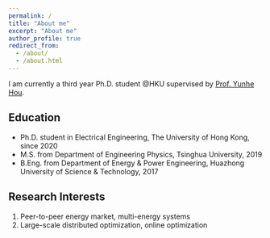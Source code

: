 ```yaml
---
permalink: /
title: "About me"
excerpt: "About me"
author_profile: true
redirect_from: 
  - /about/
  - /about.html
---
```


I am currently a third year Ph.D. student @HKU supervised by [Prof. Yunhe Hou](https://www.eee.hku.hk/people/yhhou/).

## Education

* Ph.D. student in Electrical Engineering, The University of Hong Kong, since 2020
* M.S. from Department of Engineering Physics, Tsinghua University, 2019
* B.Eng. from Department of Energy & Power Engineering, Huazhong University of Science & Technology, 2017

## Research Interests

1. Peer-to-peer energy market, multi-energy systems
2. Large-scale distributed optimization, online optimization
